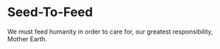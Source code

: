 # Seed-To-Feed
We must feed humanity in order to care for, our greatest responsibility, Mother Earth.
